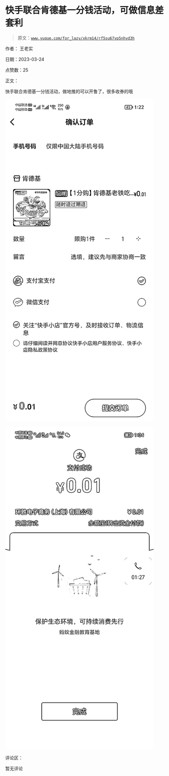 # 快手联合肯德基一分钱活动，可做信息差套利

> 原文：[`www.yuque.com/for_lazy/xkrm14/rf5su67vp5nhvd3h`](https://www.yuque.com/for_lazy/xkrm14/rf5su67vp5nhvd3h)

作者： 王老实

日期：2023-03-24

点赞数：25

正文：

快手联合肯德基一分钱活动，做地推的可以开鲁了，很多收券的哦

![](img/fbcb0a0ff4035c09249e3d56f9463813.png)  

![](img/bb6b56e1a2c20480d351f82419599965.png)  

评论区：

暂无评论



